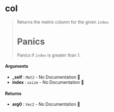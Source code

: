 # col

>  Returns the matrix column for the given `index`.
>  # Panics
>  Panics if `index` is greater than 1.

#### Arguments

- **\_self** : `Mat2` \- No Documentation 🚧
- **index** : `usize` \- No Documentation 🚧

#### Returns

- **arg0** : `Vec2` \- No Documentation 🚧